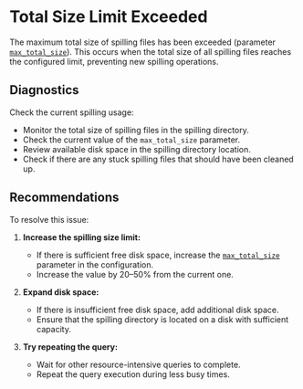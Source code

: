 # Total Size Limit Exceeded

The maximum total size of spilling files has been exceeded (parameter [`max_total_size`](../../../reference/configuration/table_service_config.md#local-file-config-max-total-size)). This occurs when the total size of all spilling files reaches the configured limit, preventing new spilling operations.

## Diagnostics

Check the current spilling usage:

- Monitor the total size of spilling files in the spilling directory.
- Check the current value of the `max_total_size` parameter.
- Review available disk space in the spilling directory location.
- Check if there are any stuck spilling files that should have been cleaned up.

## Recommendations

To resolve this issue:

1. **Increase the spilling size limit:**
   - If there is sufficient free disk space, increase the [`max_total_size`](../../../reference/configuration/table_service_config.html#local-file-config-max-total-size) parameter in the configuration.
   - Increase the value by 20–50% from the current one.

2. **Expand disk space:**
   - If there is insufficient free disk space, add additional disk space.
   - Ensure that the spilling directory is located on a disk with sufficient capacity.

3. **Try repeating the query:**
   - Wait for other resource-intensive queries to complete.
   - Repeat the query execution during less busy times.
